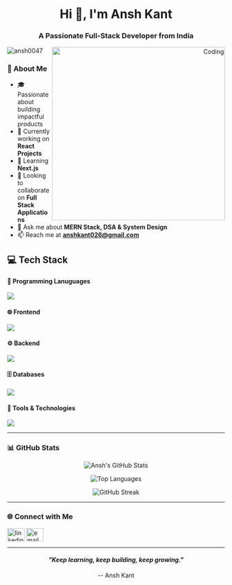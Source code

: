 <h1 align="center">Hi 👋, I'm Ansh Kant</h1>
<h3 align="center">A Passionate Full-Stack Developer from India</h3>

<div align="right">
 <img align="right" alt="Coding" width="400" src="https://cdn.dribbble.com/users/1162077/screenshots/3848914/programmer.gif" />
</div>

<p align="left"> 
  <img src="https://komarev.com/ghpvc/?username=ansh0047&label=Profile%20views&color=0e75b6&style=flat" alt="ansh0047" /> 
</p>


### 🌟 About Me  
- 🎓 Passionate about building impactful products  
- 🔭 Currently working on **React Projects**  
- 🌱 Learning **Next.js**  
- 👯 Looking to collaborate on **Full Stack Applications**  
- 💬 Ask me about **MERN Stack, DSA & System Design**  
- 📫 Reach me at **anshkant026@gmail.com**  


## 💻 Tech Stack  

#### 📝 Programming Lanuguages  
<p>
  <img src="https://skillicons.dev/icons?i=c,cpp,js,java,python,mysql">
</p>

#### 🌐 Frontend  
<p>
  <img src="https://skillicons.dev/icons?i=html,css,react,redux,tailwind,bootstrap">
</p>

#### ⚙️ Backend  
<p>
  <img src="https://skillicons.dev/icons?i=nodejs,express,spring,hibernate">
</p>

#### 🗄️ Databases  
<p>
  <img src="https://skillicons.dev/icons?i=postgres,firebase,mongodb"/> 
</p>

#### 🔧 Tools & Technologies  
<p>
  <img src="https://skillicons.dev/icons?i=git,github,postman,vscode,vercel"/> 
</p>


---

### 📊 GitHub Stats  

<div align="center">
  
![Ansh's GitHub Stats](https://github-readme-stats.vercel.app/api?username=Ansh0047&show_icons=true&theme=radical)

![Top Languages](https://github-readme-stats.vercel.app/api/top-langs/?username=Ansh0047&layout=compact&theme=radical)

![GitHub Streak](https://github-readme-streak-stats.herokuapp.com/?user=Ansh0047&theme=radical)

</div>

---

### 🌐 Connect with Me  
<p align="left">
<a href="https://www.linkedin.com/in/anshkant26/" target="blank"><img align="center" src="https://raw.githubusercontent.com/rahuldkjain/github-profile-readme-generator/master/src/images/icons/Social/linked-in-alt.svg" alt="linkedin" height="30" width="40" /></a>
<a href="mailto:anshkant026@gmail.com" target="blank"><img align="center" src="https://cdn-icons-png.flaticon.com/512/732/732200.png" alt="email" height="30" width="40" /></a>
</p>

---
<h4 align="center"><i>"Keep learning, keep building, keep growing."</i></h4>
<div align="center">
  -- Ansh Kant  
</div>
